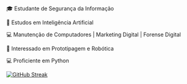 
🎓 Estudante de Segurança da Informação

🧠 Estudos em Inteligência Artificial

💻 Manutenção de Computadores | Marketing Digital | Forense Digital

🤖 Interessado em Prototipagem e Robótica

💻 Proficiente em Python


[![GitHub Streak](https://streak-stats.demolab.com/?user=SEUUSERNAME&theme=bear&background=000&border=30A3DC&dates=FFF)](https://git.io/streak-stats)
